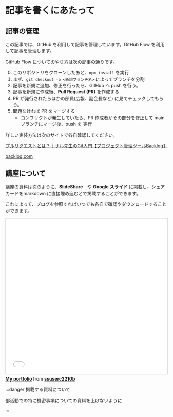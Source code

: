 # 記事を書くにあたって

## 記事の管理
この記事では、GitHub を利用して記事を管理しています。GitHub Flow を利用して記事を管理します。

GitHub Flow についてのやり方は次の記事の通りです。

0. このリポジトリをクローンしたあと、`npm install` を実行
1. まず、`git checkout -b <新規ブランチ名>` によってブランチを分割
2. 記事を新規に追加、修正を行ったら、GitHub へ push を行う。
3. 記事を新規に作成後、**Pull Request (PR)** を作成する
4. PR が発行されたらほかの部員(広報、副会長など) に見てチェックしてもらう。
5. 問題なければ PR をマージする
    - コンフリクトが発生していたら、PR 作成者がその部分を修正して main ブランチにマージ後、push を 実行

詳しい実装方法は次のサイトで各自確認してください。

<div class="blogCard"><div class="blogCardCont"><div class="blogCardTxt"><p class="blogCardTitle"><a href="https://backlog.com/ja/git-tutorial/pull-request/01/" target="_blank">プルリクエストとは？｜サル先生のGit入門【プロジェクト管理ツールBacklog】</a></p><p></p></div><div class="blogCardImg"><div class="blogCardImg__wrap"><a href="https://backlog.com/ja/git-tutorial/pull-request/01/" target="_blank"><img src="https://backlog.com/ja/git-tutorial/site_image.png" alt=""></a></div></div></div><div class="blogCardFooter"><a href="https://backlog.com/ja/git-tutorial/pull-request/01/"><img src="http://www.google.com/s2/favicons?domain=https://backlog.com/ja/git-tutorial/pull-request/01/" alt="">backlog.com</a></div></div>

## 講座について

講座の資料は次のように、**SlideShare**　や **Google スライド** に掲載し、シェアカードをmarkdown に直接埋め込むとで掲載することができます。

これによって、ブログを参照すればいつでも各自で確認やダウンロードすることができます。

<iframe src="//www.slideshare.net/slideshow/embed_code/key/ISLKYsDrZLNzF0" width="595" height="485" frameborder="0" marginwidth="0" marginheight="0" scrolling="no" style="border:1px solid #CCC; border-width:1px; margin-bottom:5px; max-width: 100%;" allowfullscreen> </iframe> <div style="margin-bottom:5px"> <strong> <a href="//www.slideshare.net/ssuserc2210b/my-portfolio-206279473" title="My portfolio" target="_blank">My portfolio</a> </strong> from <strong><a href="https://www.slideshare.net/ssuserc2210b" target="_blank">ssuserc2210b</a></strong> </div>



:::danger 掲載する資料について

部活動での特に機密事項についての資料を上げないように

:::


